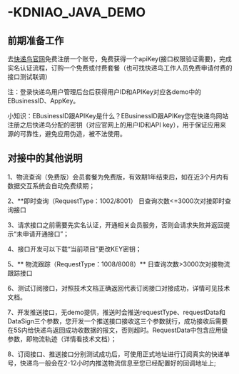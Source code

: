 # -KDNIAO_JAVA_DEMO
## 前期准备工作
去[快递鸟官网](http://www.kdniao.com/reg)免费注册一个账号，免费获得一个apiKey(接口权限验证需要)，完成实名认证流程，订购一个免费或付费套餐（也可找快递鸟工作人员免费申请付费的接口测试联调）

注：登录快递鸟用户管理后台后获得用户ID和APIKey对应各demo中的EBusinessID、AppKey。

小知识：EBusinessID跟APIKey是什么？EBusinessID跟APIKey您在快递鸟网站注册之后快递鸟分配的密钥（对应官网上的用户ID和API key），用于保证应用来源的可靠性，避免应用伪造，被不法使用。


## 对接中的其他说明
1、物流查询（免费版）会员套餐为免费版，有效期1年结束后，如在近3个月内有数据交互系统会自动免费续期；

2、**即时查询（RequestType：1002/8001） 日查询次数<=3000次对接即时查询接口

3、请求接口之前需要先实名认证，开通相关会员服务，否则会请求失败并返回提示“未申请开通接口”；

4、接口开发可以下载“当前项目”更改KEY密钥；

5、** 物流跟踪（RequestType：1008/8008）** 日查询次数>3000次对接物流跟踪接口

6、测试订阅接口，对照技术文档正确返回代表订阅接口对接成功，详情可见技术文档。

7、开发推送接口，无demo提供，推送时会推送requestType、requestData和DataSign三个参数，您开发一个推送接口接收这三个参数就行，成功接收后需要在5S内给快递鸟返回成功收数据的报文，否则超时。RequestData中包含应用级参数，即物流轨迹（详情看技术文档）；

8、订阅接口、推送接口分别测试成功后，可使用正式地址进行订阅真实的快递单号，快递鸟一般会在2-12小时内推送物流信息至您已经配置好的回调地址上;
